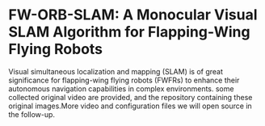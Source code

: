# FW-ORB-SLAM: A Monocular Visual SLAM Algorithm for Flapping-Wing Flying Robots
Visual simultaneous localization and mapping (SLAM) is of great significance for flapping-wing flying robots (FWFRs) to enhance their autonomous navigation capabilities in complex environments. some collected original video are provided, and the repository containing these original images.More video and configuration files we will open source in the follow-up.
